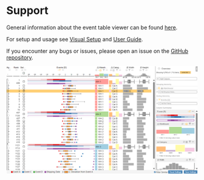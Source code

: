 # Support




General information about the event table viewer can be found [here](index.md). 

For setup and usage see [Visual Setup](visual_setup.md) and [User Guide](user_guide.md).

If you encounter any bugs or issues, please open an issue on the [GitHub repository](https://github.com/jku-vds-lab/pro2future-event-table-viewer/issues).

![Event Table Viewer](./files/index/overview.png)